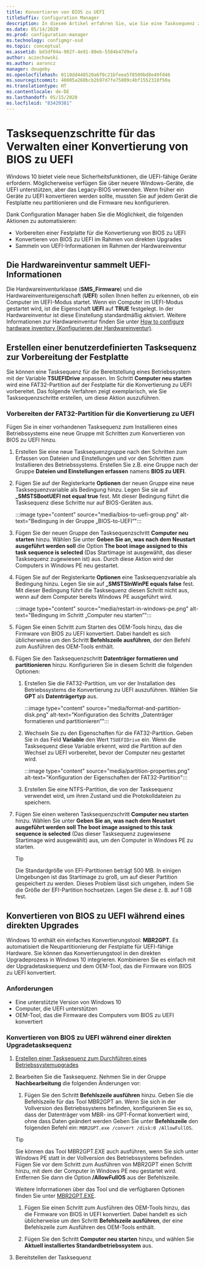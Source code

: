 ```yaml
---
title: Konvertieren von BIOS zu UEFI
titleSuffix: Configuration Manager
description: In diesem Artikel erfahren Sie, wie Sie eine Tasksequenz zum Bereitstellen eines Betriebssystems anpassen, um eine FAT32-Partition auf die Konvertierung zu UEFI vorzubereiten.
ms.date: 05/14/2020
ms.prod: configuration-manager
ms.technology: configmgr-osd
ms.topic: conceptual
ms.assetid: bd3df04a-902f-4e91-89eb-5584b47d9efa
author: aczechowski
ms.author: aaroncz
manager: dougeby
ms.openlocfilehash: 0118dd448520a6f0c21bfeea5f8509bd8e49fd46
ms.sourcegitcommit: 48005a260bcb2b97d7fe75809c4bf1552318f50a
ms.translationtype: HT
ms.contentlocale: de-DE
ms.lasthandoff: 05/15/2020
ms.locfileid: "83429381"
---
```

# <a name="task-sequence-steps-to-manage-bios-to-uefi-conversion"></a>Tasksequenzschritte für das Verwalten einer Konvertierung von BIOS zu UEFI

Windows 10 bietet viele neue Sicherheitsfunktionen, die UEFI-fähige Geräte erfordern. Möglicherweise verfügen Sie über neuere Windows-Geräte, die UEFI unterstützen, aber das Legacy-BIOS verwenden. Wenn früher ein Geräte zu UEFI konvertieren werden sollte, mussten Sie auf jedem Gerät die Festplatte neu partitionieren und die Firmware neu konfigurieren.

Dank Configuration Manager haben Sie die Möglichkeit, die folgenden Aktionen zu automatisieren:

- Vorbereiten einer Festplatte für die Konvertierung von BIOS zu UEFI
- Konvertieren von BIOS zu UEFI im Rahmen von direkten Upgrades
- Sammeln von UEFI-Informationen im Rahmen der Hardwareinventur

## <a name="hardware-inventory-collects-uefi-information"></a>Die Hardwareinventur sammelt UEFI-Informationen

Die Hardwareinventurklasse (**SMS_Firmware**) und die Hardwareinventureigenschaft (**UEFI**) sollen Ihnen helfen zu erkennen, ob ein Computer im UEFI-Modus startet. Wenn ein Computer im UEFI-Modus gestartet wird, ist die Eigenschaft **UEFI** auf **TRUE** festgelegt. In der Hardwareinventur ist diese Einstellung standardmäßig aktiviert. Weitere Informationen zur Hardwareinventur finden Sie unter [How to configure hardware inventory (Konfigurieren der Hardwareinventur)](../../core/clients/manage/inventory/configure-hardware-inventory.md).

## <a name="create-a-custom-task-sequence-to-prepare-the-hard-drive"></a>Erstellen einer benutzerdefinierten Tasksequenz zur Vorbereitung der Festplatte

Sie können eine Tasksequenz für die Bereitstellung eines Betriebssystem mit der Variable **TSUEFIDrive** anpassen. Im Schritt **Computer neu starten** wird eine FAT32-Partition auf der Festplatte für die Konvertierung zu UEFI vorbereitet. Das folgende Verfahren zeigt exemplarisch, wie Sie Tasksequenzschritte erstellen, um diese Aktion auszuführen.

### <a name="prepare-the-fat32-partition-for-the-conversion-to-uefi"></a>Vorbereiten der FAT32-Partition für die Konvertierung zu UEFI

Fügen Sie in einer vorhandenen Tasksequenz zum Installieren eines Betriebssystems eine neue Gruppe mit Schritten zum Konvertieren von BIOS zu UEFI hinzu.

1. Erstellen Sie eine neue Tasksequenzgruppe nach den Schritten zum Erfassen von Dateien und Einstellungen und vor den Schritten zum Installieren des Betriebssystems. Erstellen Sie z.B. eine Gruppe nach der Gruppe **Dateien und Einstellungen erfassen** namens **BIOS zu UEFI**.

1. Fügen Sie auf der Registerkarte **Optionen** der neuen Gruppe eine neue Tasksequenzvariable als Bedingung hinzu. Legen Sie sie auf **_SMSTSBootUEFI not equal true** fest. Mit dieser Bedingung führt die Tasksequenz diese Schritte nur auf BIOS-Geräten aus.

    :::image type="content" source="media/bios-to-uefi-group.png" alt-text="Bedingung in der Gruppe „BIOS-to-UEFI“":::

1. Fügen Sie der neuen Gruppe den Tasksequenzschritt **Computer neu starten** hinzu. Wählen Sie unter **Geben Sie an, was nach dem Neustart ausgeführt werden soll** die Option **The boot image assigned to this task sequence is selected** (Das Startimage ist ausgewählt, das dieser Tasksequenz zugewiesen ist) aus. Durch diese Aktion wird der Computers in Windows PE neu gestartet.

1. Fügen Sie auf der Registerkarte **Optionen** eine Tasksequenzvariable als Bedingung hinzu. Legen Sie sie auf **_SMSTSInWinPE equals false** fest. Mit dieser Bedingung führt die Tasksequenz diesen Schritt nicht aus, wenn auf dem Computer bereits Windows PE ausgeführt wird.

    :::image type="content" source="media/restart-in-windows-pe.png" alt-text="Bedingung im Schritt „Computer neu starten“":::

1. Fügen Sie einen Schritt zum Starten des OEM-Tools hinzu, das die Firmware von BIOS zu UEFI konvertiert. Dabei handelt es sich üblicherweise um den Schritt **Befehlszeile ausführen**, der den Befehl zum Ausführen des OEM-Tools enthält.

1. Fügen Sie den Tasksequenzschritt **Datenträger formatieren und partitionieren** hinzu. Konfigurieren Sie in diesem Schritt die folgenden Optionen:

    1. Erstellen Sie die FAT32-Partition, um vor der Installation des Betriebssystems die Konvertierung zu UEFI auszuführen. Wählen Sie **GPT** als **Datenträgertyp** aus.

        :::image type="content" source="media/format-and-partition-disk.png" alt-text="Konfiguration des Schritts „Datenträger formatieren und partitionieren“":::

    1. Wechseln Sie zu den Eigenschaften für die FAT32-Partition. Geben Sie in das Feld **Variable** den Wert `TSUEFIDrive` ein. Wenn die Tasksequenz diese Variable erkennt, wird die Partition auf den Wechsel zu UEFI vorbereitet, bevor der Computer neu gestartet wird.

        :::image type="content" source="media/partition-properties.png" alt-text="Konfiguration der Eigenschaften der FAT32-Partition":::

    1. Erstellen Sie eine NTFS-Partition, die von der Tasksequenz verwendet wird, um ihren Zustand und die Protokolldateien zu speichern.

1. Fügen Sie einen weiteren Tasksequenzschritt **Computer neu starten** hinzu. Wählen Sie unter **Geben Sie an, was nach dem Neustart ausgeführt werden soll** **The boot image assigned to this task sequence is selected** (Das dieser Tasksequenz zugewiesene Startimage wird ausgewählt) aus, um den Computer in Windows PE zu starten.

    > [!TIP]
    > Die Standardgröße von EFI-Partitionen beträgt 500 MB. In einigen Umgebungen ist das Startimage zu groß, um auf dieser Partition gespeichert zu werden. Dieses Problem lässt sich umgehen, indem Sie die Größe der EFI-Partition hochsetzen. Legen Sie diese z. B. auf 1 GB fest.<!-- SCCMDocs#1024 -->

## <a name="convert-from-bios-to-uefi-during-in-place-upgrade"></a><a name="bkmk_ipu"></a> Konvertieren von BIOS zu UEFI während eines direkten Upgrades

Windows 10 enthält ein einfaches Konvertierungstool: **MBR2GPT**. Es automatisiert die Neupartitionierung der Festplatte für UEFI-fähige Hardware. Sie können das Konvertierungstool in den direkten Upgradeprozess in Windows 10 integrieren. Kombinieren Sie es einfach mit der Upgradetasksequenz und dem OEM-Tool, das die Firmware von BIOS zu UEFI konvertiert.

### <a name="requirements"></a>Anforderungen

- Eine unterstützte Version von Windows 10
- Computer, die UEFI unterstützen
- OEM-Tool, das die Firmware des Computers vom BIOS zu UEFI konvertiert

### <a name="process-to-convert-from-bios-to-uefi-during-an-in-place-upgrade-task-sequence"></a>Konvertieren von BIOS zu UEFI während einer direkten Upgradetasksequenz

1. [Erstellen einer Tasksequenz zum Durchführen eines Betriebssystemupgrades](create-a-task-sequence-to-upgrade-an-operating-system.md)

1. Bearbeiten Sie die Tasksequenz. Nehmen Sie in der Gruppe **Nachbearbeitung** die folgenden Änderungen vor:

    1. Fügen Sie den Schritt **Befehlszeile ausführen** hinzu. Geben Sie die Befehlszeile für das Tool MBR2GPT an. Wenn Sie sich in der Vollversion des Betriebssystems befinden, konfigurieren Sie es so, dass der Datenträger vom MBR- ins GPT-Format konvertiert wird, ohne dass Daten geändert werden Geben Sie unter **Befehlszeile** den folgenden Befehl ein: `MBR2GPT.exe /convert /disk:0 /AllowFullOS`.

    > [!TIP]
    > Sie können das Tool MBR2GPT.EXE auch ausführen, wenn Sie sich unter Windows PE statt in der Vollversion des Betriebssystems befinden. Fügen Sie vor dem Schritt zum Ausführen von MBR2GPT einen Schritt hinzu, mit dem der Computer in Windows PE neu gestartet wird. Entfernen Sie dann die Option **/AllowFullOS** aus der Befehlszeile.

    Weitere Informationen über das Tool und die verfügbaren Optionen finden Sie unter [MBR2GPT.EXE](https://docs.microsoft.com/windows/deployment/mbr-to-gpt).

    1. Fügen Sie einen Schritt zum Ausführen des OEM-Tools hinzu, das die Firmware von BIOS in UEFI konvertiert. Dabei handelt es sich üblicherweise um den Schritt **Befehlszeile ausführen**, der eine Befehlszeile zum Ausführen des OEM-Tools enthält.

    1. Fügen Sie den Schritt **Computer neu starten** hinzu, und wählen Sie **Aktuell installiertes Standardbetriebssystem** aus.

1. Bereitstellen der Tasksequenz
